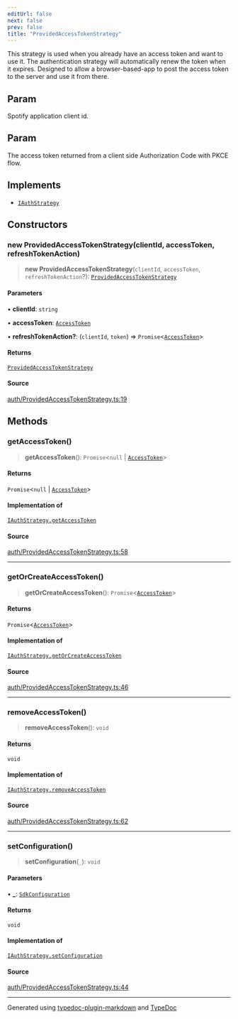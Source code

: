 ```yaml
---
editUrl: false
next: false
prev: false
title: "ProvidedAccessTokenStrategy"
---
```


This strategy is used when you already have an access token and want to use it.
The authentication strategy will automatically renew the token when it expires.
Designed to allow a browser-based-app to post the access token to the server and use it from there.

## Param

Spotify application client id.

## Param

The access token returned from a client side Authorization Code with PKCE flow.

## Implements

- [`IAuthStrategy`](/api/interfaces/iauthstrategy/)

## Constructors

### new ProvidedAccessTokenStrategy(clientId, accessToken, refreshTokenAction)

> **new ProvidedAccessTokenStrategy**(`clientId`, `accessToken`, `refreshTokenAction`?): [`ProvidedAccessTokenStrategy`](/api/classes/providedaccesstokenstrategy/)

#### Parameters

• **clientId**: `string`

• **accessToken**: [`AccessToken`](/api/interfaces/accesstoken/)

• **refreshTokenAction?**: (`clientId`, `token`) => `Promise`\<[`AccessToken`](/api/interfaces/accesstoken/)\>

#### Returns

[`ProvidedAccessTokenStrategy`](/api/classes/providedaccesstokenstrategy/)

#### Source

[auth/ProvidedAccessTokenStrategy.ts:19](https://github.com/fostertheweb/spotify-web-sdk/blob/b2835c1/src/auth/ProvidedAccessTokenStrategy.ts#L19)

## Methods

### getAccessToken()

> **getAccessToken**(): `Promise`\<`null` \| [`AccessToken`](/api/interfaces/accesstoken/)\>

#### Returns

`Promise`\<`null` \| [`AccessToken`](/api/interfaces/accesstoken/)\>

#### Implementation of

[`IAuthStrategy.getAccessToken`](/api/interfaces/iauthstrategy/#getaccesstoken)

#### Source

[auth/ProvidedAccessTokenStrategy.ts:58](https://github.com/fostertheweb/spotify-web-sdk/blob/b2835c1/src/auth/ProvidedAccessTokenStrategy.ts#L58)

***

### getOrCreateAccessToken()

> **getOrCreateAccessToken**(): `Promise`\<[`AccessToken`](/api/interfaces/accesstoken/)\>

#### Returns

`Promise`\<[`AccessToken`](/api/interfaces/accesstoken/)\>

#### Implementation of

[`IAuthStrategy.getOrCreateAccessToken`](/api/interfaces/iauthstrategy/#getorcreateaccesstoken)

#### Source

[auth/ProvidedAccessTokenStrategy.ts:46](https://github.com/fostertheweb/spotify-web-sdk/blob/b2835c1/src/auth/ProvidedAccessTokenStrategy.ts#L46)

***

### removeAccessToken()

> **removeAccessToken**(): `void`

#### Returns

`void`

#### Implementation of

[`IAuthStrategy.removeAccessToken`](/api/interfaces/iauthstrategy/#removeaccesstoken)

#### Source

[auth/ProvidedAccessTokenStrategy.ts:62](https://github.com/fostertheweb/spotify-web-sdk/blob/b2835c1/src/auth/ProvidedAccessTokenStrategy.ts#L62)

***

### setConfiguration()

> **setConfiguration**(`_`): `void`

#### Parameters

• **\_**: [`SdkConfiguration`](/api/interfaces/sdkconfiguration/)

#### Returns

`void`

#### Implementation of

[`IAuthStrategy.setConfiguration`](/api/interfaces/iauthstrategy/#setconfiguration)

#### Source

[auth/ProvidedAccessTokenStrategy.ts:44](https://github.com/fostertheweb/spotify-web-sdk/blob/b2835c1/src/auth/ProvidedAccessTokenStrategy.ts#L44)

***

Generated using [typedoc-plugin-markdown](https://www.npmjs.com/package/typedoc-plugin-markdown) and [TypeDoc](https://typedoc.org/)
